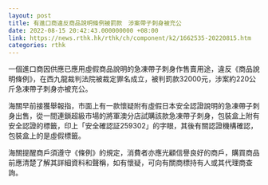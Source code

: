 ```yaml
---
layout: post
title: 有進口商違反商品說明條例被罰款　涉案帶子刺身被充公
date: 2022-08-15 20:42:43.000000000 +08:00
link: https://news.rthk.hk/rthk/ch/component/k2/1662535-20220815.htm
categories: rthk
---
```


一個進口商因供應已應用虛假商品說明的急凍帶子刺身作售賣用途，違反《商品說明條例》，在西九龍裁判法院被裁定罪名成立，被判罰款32000元，涉案約220公斤急凍帶子刺身亦被充公。

海關早前接獲舉報指，市面上有一款懷疑附有虛假日本安全認證說明的急凍帶子刺身出售，從一間連鎖超級市場的將軍澳分店試購該款急凍帶子刺身，包裝盒上附有安全認證的標籤，印上「安全確認証259302」的字眼，其後有關認證機構確認，包裝盒上的是虛假標籤。

海關提醒商戶須遵守《條例》的規定，消費者亦應光顧信譽良好的商戶，購買商品前應清楚了解其詳細資料和聲稱，如有懷疑，可向有關商標持有人或其代理商查詢。
